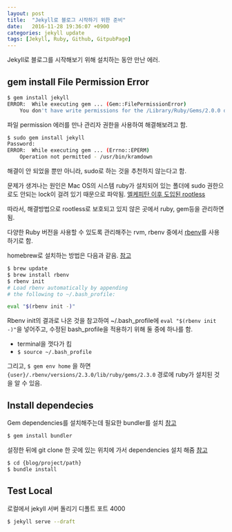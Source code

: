 ```yaml
---
layout: post
title:  "Jekyll로 블로그 시작하기 위한 준비"
date:   2016-11-28 19:36:07 +0900
categories: jekyll update
tags: [Jekyll, Ruby, Github, GitpubPage]
---
```

Jekyll로 블로그를 시작해보기 위해 설치하는 동안 만난 에러.

## gem install File Permission Error
```bash
$ gem install jekyll
ERROR:  While executing gem ... (Gem::FilePermissionError)
    You don't have write permissions for the /Library/Ruby/Gems/2.0.0 directory.
```

파일 permission 에러를 만나 관리자 권한을 사용하여 해결해보려고 함.

```bash
$ sudo gem install jekyll
Password:
ERROR:  While executing gem ... (Errno::EPERM)
    Operation not permitted - /usr/bin/kramdown
```

해결이 안 되었을 뿐만 아니라, sudo로 하는 것을 추천하지 않는다고 함.

문제가 생겨나는 원인은 Mac OS의 시스템 ruby가 설치되어 있는 폴더에 sudo 권한으로도 안되는 lock이 걸려 있기 때문으로 파악됨. [엘케피탄 이후 도입된 rootless](http://macnews.tistory.com/3408)

따라서, 해결방법으로 rootless로 보호되고 있지 않은 곳에서 ruby, gem등을 관리하면 됨.

다양한 Ruby 버전을 사용할 수 있도록 관리해주는 rvm, rbenv 중에서 [rbenv](https://github.com/rbenv/rbenv)를 사용하기로 함.

homebrew로 설치하는 방법은 다음과 같음. [참고](https://github.com/rbenv/rbenv#homebrew-on-mac-os-x)

```bash
$ brew update
$ brew install rbenv
$ rbenv init
# Load rbenv automatically by appending
# the following to ~/.bash_profile:

eval "$(rbenv init -)"
```

Rbenv init의 결과로 나온 것을 참고하여 ~/.bash_profile에 `eval "$(rbenv init -)"`을 넣어주고,
수정된 bash_profile을 적용하기 위해 둘 중에 하나를 함.
- terminal을 껏다가 킴
- `$ source ~/.bash_profile`

그리고, `$ gem env home`
을 하면 `{user}/.rbenv/versions/2.3.0/lib/ruby/gems/2.3.0` 경로에 ruby가 설치된 것을 알 수 있음.

## Install dependecies
Gem dependencies를 설치해주는데 필요한 bundler를 설치 [참고](https://help.github.com/articles/setting-up-your-github-pages-site-locally-with-jekyll/#requirements)
```bash
$ gem install bundler
```

설정한 뒤에 git clone 한 곳에 있는 위치에 가서 dependencies 설치 해줌 [참고](https://help.github.com/articles/setting-up-your-github-pages-site-locally-with-jekyll/#step-2-install-jekyll-using-bundler)
```bash
$ cd {blog/project/path}
$ bundle install
```

## Test Local
로컬에서 jekyll 서버 돌리기 디폴트 포트 4000
```bash
$ jekyll serve --draft
```